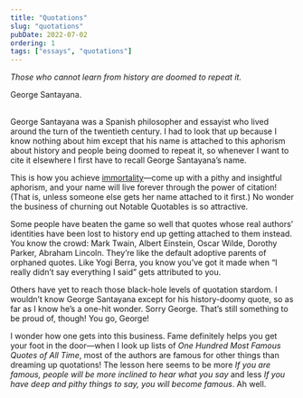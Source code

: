 ```yaml
---
title: "Quotations"
slug: "quotations"
pubDate: 2022-07-02
ordering: 1
tags: ["essays", "quotations"]
---
```


_Those who cannot learn from history are doomed to repeat it._
<div class="quote-attribution">
George Santayana.
</div>

<br />

<span class="small-caps">George Santayana was a Spanish philosopher</span> and essayist who lived around the turn of the twentieth century. I had to look that up because I know nothing about him except that his name is attached to this aphorism about history and people being doomed to repeat it, so whenever I want to cite it elsewhere I first have to recall George Santayana’s name.

This is how you achieve [immortality](/posts/2022/03/12/living-on-in-memory/)—come up with a pithy and insightful aphorism, and your name will live forever through the power of citation! (That is, unless someone else gets her name attached to it first.) No wonder the business of churning out Notable Quotables is so attractive.

Some people have beaten the game so well that quotes whose real authors’ identities have been lost to history end up getting attached to them instead. You know the crowd: Mark Twain, Albert Einstein, Oscar Wilde, Dorothy Parker, Abraham Lincoln. They’re like the default adoptive parents of orphaned quotes. Like Yogi Berra, you know you’ve got it made when “I really didn’t say everything I said” gets attributed to you.

Others have yet to reach those black-hole levels of quotation stardom. I wouldn’t know George Santayana except for his history-doomy quote, so as far as I know he’s a one-hit wonder. Sorry George. That’s still something to be proud of, though! You go, George!

I wonder how one gets into this business. Fame definitely helps you get your foot in the door—when I look up lists of _One Hundred Most Famous Quotes of All Time_, most of the authors are famous for other things than dreaming up quotations! The lesson here seems to be more _If you are famous, people will be more inclined to hear what you say_ and less _If you have deep and pithy things to say, you will become famous_. Ah well.